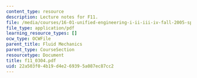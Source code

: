 ```yaml
---
content_type: resource
description: Lecture notes for F11.
file: /media/courses/16-01-unified-engineering-i-ii-iii-iv-fall-2005-spring-2006/22a503f04b19d4e269395a087ec87cc2_f11_0304.pdf
file_type: application/pdf
learning_resource_types: []
ocw_type: OCWFile
parent_title: Fluid Mechanics
parent_type: CourseSection
resourcetype: Document
title: f11_0304.pdf
uid: 22a503f0-4b19-d4e2-6939-5a087ec87cc2
---
```

